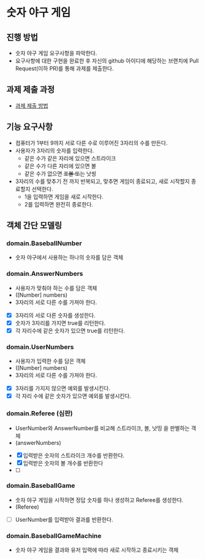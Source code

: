 # 숫자 야구 게임
## 진행 방법
* 숫자 야구 게임 요구사항을 파악한다.
* 요구사항에 대한 구현을 완료한 후 자신의 github 아이디에 해당하는 브랜치에 Pull Request(이하 PR)를 통해 과제를 제출한다.

## 과제 제출 과정
* [과제 제출 방법](https://github.com/next-step/nextstep-docs/tree/master/precourse)


## 기능 요구사항

- 컴퓨터가 1부터 9까지 서로 다른 수로 이루어진 3자리의 수를 만든다.
- 사용자가 3자리의 숫자를 입력한다.
  - 같은 수가 같은 자리에 있으면 스트라이크
  - 같은 수가 다른 자리에 있으면 볼
  - 같은 수가 없으면 ~~포볼 또는~~ 낫씽
- 3자리의 수를 맞추기 전 까지 반복되고, 맞추면 게임이 종료되고, 새로 시작할지 종료할지 선택한다.
  - 1을 입력하면 게임을 새로 시작한다.
  - 2를 입력하면 완전히 종료한다.
  
## 객체 간단 모델링

### domain.BaseballNumber

- 숫자 야구에서 사용하는 하나의 숫자를 담은 객체

### domain.AnswerNumbers

- 사용자가 맞춰야 하는 수를 담은 객체
- ([Number] numbers)
- 3자리의 서로 다른 수를 가져야 한다.
- [x] 3자리의 서로 다른 숫자를 생성한다.
- [x] 숫자가 3자리를 가지면 true를 리턴한다.
- [x] 각 자리수에 같은 숫자가 있으면 true를 리턴한다.

### domain.UserNumbers

- 사용자가 입력한 수를 담은 객체
- ([Number] numbers)
- 3자리의 서로 다른 수를 가져야 한다.
- [x] 3자리를 가지지 않으면 예외를 발생시킨다.
- [x] 각 자리 수에 같은 숫자가 있으면 예외를 발생시킨다.

### domain.Referee (심판)

- UserNumber와 AnswerNumber를 비교해 스트라이크, 볼, 낫띵 을 판별하는 객체
- (answerNumbers)
- [x] 입력받은 숫자의 스트라이크 개수를 반환한다.
- [x] 입력받은 숫자의 볼 개수를 반환한다
- [ ]


### domain.BaseballGame

- 숫자 야구 게임을 시작하면 정답 숫자를 하나 생성하고 Referee를 생성한다. 
- (Referee)
- [ ] UserNumber를 입력받아 결과를 반환한다.

### domain.BaseballGameMachine

- 숫자 야구 게임을 결과와 유저 입력에 따라 새로 시작하고 종료시키는 객체